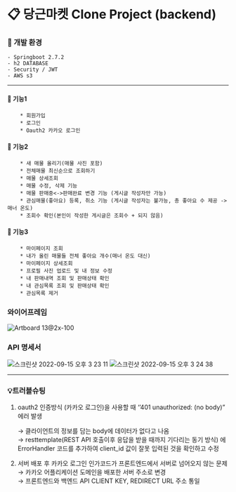 # 📋 당근마켓 Clone Project (backend)


### 🔎 개발 환경
    - Springboot 2.7.2
    - h2 DATABASE
    - Security / JWT
    - AWS s3
    
----------
#### 🔗 기능1
        * 회원가입
        * 로그인
        * Oauth2 카카오 로그인
#### 🔗 기능2
        * 새 매물 올리기(매물 사진 포함)
        * 전체매물 최신순으로 조회하기
        * 매물 상세조회
        * 매물 수정, 삭제 기능
        * 매물 판매중<->판매완료 변경 기능 (게시글 작성자만 가능)
        * 관심매물(좋아요) 등록, 취소 기능 (게시글 작성자는 불가능, 총 좋아요 수 제공 -> 매너 온도)
        * 조회수 확인(본인이 작성한 게시글은 조회수 + 되지 않음)
#### 🔗 기능3
        * 마이페이지 조회
        * 내가 올린 매물들 전체 좋아요 개수(매너 온도 대신) 
        * 마이페이지 상세조회
        * 프로필 사진 업로드 및 내 정보 수정
        * 내 판매내역 조회 및 판매상태 확인
        * 내 관심목록 조회 및 판매상태 확인
        * 관심목록 제거
        
### 와이어프레임
![Artboard 13@2x-100](https://user-images.githubusercontent.com/44489399/190330311-336e3e81-41f4-4855-acf9-f26c03d8ae4c.jpeg)

### API 명세서
![스크린샷 2022-09-15 오후 3 23 11](https://user-images.githubusercontent.com/44489399/190330882-e5dbc1ad-a0fc-4e7f-86d1-d4e7b188d754.jpeg)
![스크린샷 2022-09-15 오후 3 24 38](https://user-images.githubusercontent.com/44489399/190330892-96e0dfd8-81dd-4f3a-bab1-4008046605d6.jpeg)


-------
### 💡트러블슈팅
1. oauth2 인증방식 (카카오 로그인)을 사용할 때 ‘’401 unauthorized: (no body)” 에러 발생
    
    → 클라이언트의 정보를 담는 body에 데이터가 없다고 나옴  
    → resttemplate(REST API 호출이후 응답을 받을 때까지 기다리는 동기 방식) 에 ErrorHandler 코드를 추가하여 client_id 값이 잘못 입력된 것을 확인하고 수정

2. 서버 배포 후 카카오 로그인 인가코드가  프론트엔드에서 서버로 넘어오지 않는 문제  
    → 카카오 어플리케이션 도메인을 배포한 서버 주소로 변경  
    → 프론트엔드와 백엔드 API CLIENT KEY, REDIRECT URL 주소 통일
